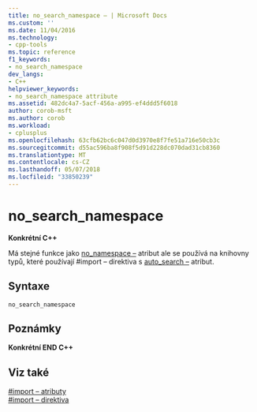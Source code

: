 ```yaml
---
title: no_search_namespace – | Microsoft Docs
ms.custom: ''
ms.date: 11/04/2016
ms.technology:
- cpp-tools
ms.topic: reference
f1_keywords:
- no_search_namespace
dev_langs:
- C++
helpviewer_keywords:
- no_search_namespace attribute
ms.assetid: 482dc4a7-5acf-456a-a995-ef4ddd5f6018
author: corob-msft
ms.author: corob
ms.workload:
- cplusplus
ms.openlocfilehash: 63cfb62bc6c047d0d3970e8f7fe51a716e50cb3c
ms.sourcegitcommit: d55ac596ba8f908f5d91d228dc070dad31cb8360
ms.translationtype: MT
ms.contentlocale: cs-CZ
ms.lasthandoff: 05/07/2018
ms.locfileid: "33850239"
---
```

# <a name="nosearchnamespace"></a>no_search_namespace
**Konkrétní C++**  
  
 Má stejné funkce jako [no_namespace –](../preprocessor/no-namespace.md) atribut ale se používá na knihovny typů, které používají #import – direktiva s [auto_search –](../preprocessor/auto-search.md) atribut.  
  
## <a name="syntax"></a>Syntaxe  
  
```  
no_search_namespace  
```  
  
## <a name="remarks"></a>Poznámky  
 **Konkrétní END C++**  
  
## <a name="see-also"></a>Viz také  
 [#import – atributy](../preprocessor/hash-import-attributes-cpp.md)   
 [#import – direktiva](../preprocessor/hash-import-directive-cpp.md)